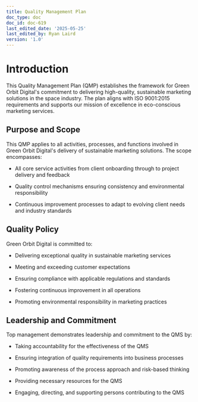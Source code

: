 ```yaml
---
title: Quality Management Plan
doc_type: doc
doc_id: doc-619
last_edited_date: '2025-05-25'
last_edited_by: Ryan Laird
version: '1.0'
---
```


# Introduction

This Quality Management Plan (QMP) establishes the framework for Green Orbit Digital's commitment to delivering high-quality, sustainable marketing solutions in the space industry. The plan aligns with ISO 9001:2015 requirements and supports our mission of excellence in eco-conscious marketing services.

## Purpose and Scope

This QMP applies to all activities, processes, and functions involved in Green Orbit Digital's delivery of sustainable marketing solutions. The scope encompasses:

- All core service activities from client onboarding through to project delivery and feedback

- Quality control mechanisms ensuring consistency and environmental responsibility

- Continuous improvement processes to adapt to evolving client needs and industry standards

## Quality Policy

Green Orbit Digital is committed to:

- Delivering exceptional quality in sustainable marketing services

- Meeting and exceeding customer expectations

- Ensuring compliance with applicable regulations and standards

- Fostering continuous improvement in all operations

- Promoting environmental responsibility in marketing practices

## Leadership and Commitment

Top management demonstrates leadership and commitment to the QMS by:

- Taking accountability for the effectiveness of the QMS

- Ensuring integration of quality requirements into business processes

- Promoting awareness of the process approach and risk-based thinking

- Providing necessary resources for the QMS

- Engaging, directing, and supporting persons contributing to the QMS
